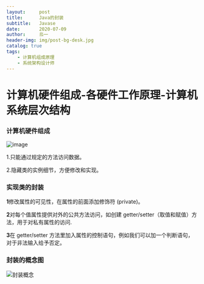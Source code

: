 ```yaml
---
layout:     post                   
title:      Java的封装              
subtitle:   Javase
date:       2020-07-09             
author:     丠一                 
header-img: img/post-bg-desk.jpg    
catalog: true                       
tags:                             
    - 计算机组成原理
    - 系统架构设计师
---
```



# 计算机硬件组成-各硬件工作原理-计算机系统层次结构

### 计算机硬件组成

![image](https://github.com/user-attachments/assets/08c26722-af3a-4045-a637-d7df216449cf)

1.只能通过规定的方法访问数据。

2.隐藏类的实例细节，方便修改和实现。

### 实现类的封装

**1**修改属性的可见性，在属性的前面添加修饰符 (private)。

**2**对每个值属性提供对外的公共方法访问，如创建 getter/setter（取值和赋值）方法，用于对私有属性的访问.

**3**在 getter/setter 方法里加入属性的控制语句，例如我们可以加一个判断语句，对于非法输入给予否定。

### 封装的概念图

![封装概念](https://s1.ax1x.com/2020/07/09/Un2U5F.png)
